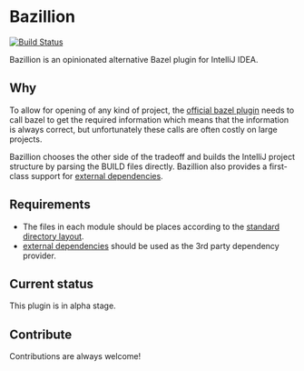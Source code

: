 # Bazillion
[![Build Status](https://travis-ci.org/SerCeMan/bazillion.svg?branch=master)](https://travis-ci.org/SerCeMan/bazillion)

Bazillion is an opinionated alternative Bazel plugin for IntelliJ IDEA.

## Why

To allow for opening of any kind of project, the [official bazel plugin](https://github.com/bazelbuild/intellij) needs to call bazel to get the required information which means that the information is always correct, but unfortunately these calls are often costly on large projects. 

Bazillion chooses the other side of the tradeoff and builds the IntelliJ project structure by parsing the BUILD files directly. Bazillion also provides a first-class support for [external dependencies](https://github.com/bazelbuild/rules_jvm_external). 

## Requirements

* The files in each module should be places according to the [standard directory layout](https://maven.apache.org/guides/introduction/introduction-to-the-standard-directory-layout.html).
* [external dependencies](https://github.com/bazelbuild/rules_jvm_external) should be used as the 3rd party dependency provider.  

## Current status

This plugin is in alpha stage.

## Contribute

Contributions are always welcome!
